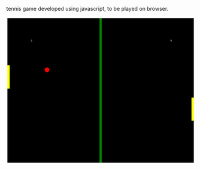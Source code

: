 tennis game developed using javascript, to be played on browser.

![alt text](https://raw.githubusercontent.com/pratikkroy/games/branch/tennis-game/photo.png)
